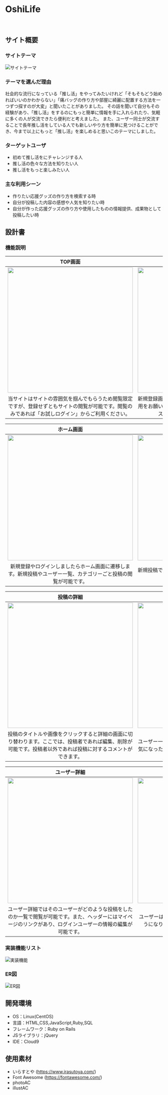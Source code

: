 # OshiLife
​
## サイト概要
### サイトテーマ

![サイトテーマ](https://github.com/nagi156/OshiLife/assets/158553840/fd125373-8eb2-4247-b92d-6ef0162bdf05)
​
### テーマを選んだ理由
社会的な流行になっている「推し活」をやってみたいけれど「そもそもどう始めればいいのかわからない」「痛バッグの作り方や部屋に綺麗に配置する方法を一つずつ探すのが大変」と聞いたことがありました。
その話を聞いて自分もその経験があり、「推し活」をするのにもっと簡単に情報を手に入れられたり、気軽に多くの人が交流できたら便利だと考えました。
また、ユーザー同士が交流することで長年推し活をしている人でも新しいやり方を簡単に見つけることができ、今まで以上にもっと「推し活」を楽しめると思いこのテーマにしました。


### ターゲットユーザ
- 初めて推し活をにチャレンジする人
- 推し活の色々な方法を知りたい人
- 推し活をもっと楽しみたい人

### 主な利用シーン
- 作りたい応援グッズの作り方を検索する時
- 自分が投稿した内容の感想や人気を知りたい時​
- 自分が作った応援グッズの作り方や使用したものの情報提供、成果物として投稿したい時

## 設計書

### 機能説明
| TOP画面 | 登録画面 |
| :----: | :----: |
| <img src="https://github.com/nagi156/OshiLife/assets/158553840/1a574103-a904-4cb3-97fa-f20b649a1127" width= "400px" > | <img src="https://github.com/nagi156/OshiLife/assets/158553840/bea12caf-03b5-49cc-989d-32325917bd56" width= "400px" > |
| 当サイトはサイトの雰囲気を掴んでもらうため閲覧限定ですが、登録せずともサイトの閲覧が可能です。閲覧のみであれば「お試しログイン」からご利用ください。| 新規登録画面で全ての入力欄、利用規約に同意の上ご利用をお願いします。登録後のログイン時はメールアドレスとパスワードでログイン可能です。 |

| ホーム画面 | 投稿フォーム |
| :----: | :----: |
| <img src="https://github.com/nagi156/OshiLife/assets/158553840/e843a06d-5e4a-408b-a98c-c2af0f81bbf1" width= "400px" > | <img src="https://github.com/nagi156/OshiLife/assets/158553840/f8e72e6d-f54b-4df5-9cd8-8f1cd5c2dae9" width= "400px" > |
| 新規登録やログインしましたらホーム画面に遷移します。新規投稿やユーザー一覧、カテゴリーごと投稿の閲覧が可能です。| 新規投稿では一度に複数の材料や工程が追加をすることができ、投稿が可能です。 |

| 投稿の詳細 | ユーザー一覧 |
| :----: | :----: |
| <img src="https://github.com/nagi156/OshiLife/assets/158553840/5429e1c6-db61-46d9-bca9-91aaba4d8747" width= "400px" > | <img src="https://github.com/nagi156/OshiLife/assets/158553840/e48f47c3-4751-4280-9212-5b5bc6b374a5" width="400px" > |
| 投稿のタイトルや画像をクリックすると詳細の画面に切り替わります。ここでは、投稿者であれば編集、削除が可能です。投稿者以外であれば投稿に対するコメントができます。 | ユーザー一覧では他のユーザーをフォローすることや、気になったユーザーの詳細に遷移することができます。 |

| ユーザー詳細 | DM機能 |
| :----: | :----: |
| <img src="https://github.com/nagi156/OshiLife/assets/158553840/b9d75eb5-90b4-4734-9700-0b3786528be6" width="400px"> | <img src="https://github.com/nagi156/OshiLife/assets/158553840/75364b1f-a116-4d2e-8c74-e1e4086cc8d4" width="400px"> |
| ユーザー詳細ではそのユーザーがどのような投稿をしたのか一覧で閲覧が可能です。また、ヘッダーにはマイページのリンクがあり、ログインユーザーの情報の編集が可能です。| ユーザーは相互フォロワーになるとDM機能が使えるようになり、ユーザー同士の交流が可能となります。 |

### 実装機能リスト

![実装機能](https://github.com/nagi156/OshiLife/assets/158553840/ddd0b164-5094-4f04-8c0c-f88886ac89d0)


### ER図

![ER図](https://github.com/nagi156/OshiLife/assets/158553840/ef832e13-ca38-41f2-be86-c35ee79b8457)
​
## 開発環境
- OS：Linux(CentOS)
- 言語：HTML,CSS,JavaScript,Ruby,SQL
- フレームワーク：Ruby on Rails
- JSライブラリ：jQuery
- IDE：Cloud9

## 使用素材
- いらすとや (https://www.irasutoya.com/)
- Font Awesome (https://fontawesome.com/)
- photoAC
- illustAC